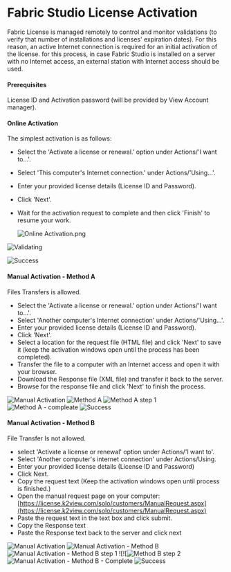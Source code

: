 # Fabric Studio License Activation

Fabric License is managed remotely to control and monitor validations (to verify that number of installations and licenses' expiration dates). For this reason, an active Internet connection is required for an initial activation of the license.
for this process, in case Fabric Studio is installed on a server with no Internet access, an external station with Internet access should be used.

#### Prerequisites
License ID and Activation password (will be provided by View Account manager).

#### Online Activation
The simplest activation is as follows: 
* Select the 'Activate a license or renewal.' option under Actions/'I want to...'.
* Select 'This computer's Internet connection.' under Actions/'Using...'.
* Enter your provided license details (License ID and Password).
* Click 'Next'.
* Wait for the activation request to complete and then click 'Finish' to resume your work.

  ![Online Activation.png](./images/online_activation.png "Online Activation.png")

![Validating](./images/activation_proccesing.png)

![Success](./images/complete.png)

#### Manual Activation - Method A
Files Transfers is allowed.
* Select the 'Activate a license or renewal.' option under Actions/'I want to...'.
* Select 'Another computer's Internet connection' under Actions/'Using...'.
* Enter your provided license details (License ID and Password).
* Click 'Next'.
* Select a location for the request file (HTML file) and click 'Next' to save it (keep the activation windows open until the process has been completed).
* Transfer the file to a computer with an Internet access and open it with your browser.
* Download the Response file (XML file) and transfer it back to the server.
* Browse for the response file and click 'Next' to finish the process.

![Manual Activation](./images/offline_activation.png)
![Method A](./images/manual_method_a.png)
![Method A step 1](./images/method_a_step_1.png)
![Method A - compleate](./images/manual_complete_method_a.png)
![Success](./images/complete.png)

#### Manual Activation - Method B
File Transfer Is not allowed.
* select 'Activate a license or renewal' option under Actions/'I want to'.
* Select 'Another computer's internet connection' under Actions/Using.
* Enter your provided license details (License ID and Password)
* Click Next.
* Copy the request text (Keep the activation windows open until process is finished.)
* Open the manual request page on your computer: [https://license.k2view.com/solo/customers/ManualRequest.aspx](https://license.k2view.com/solo/customers/ManualRequest.aspx)
* Paste the request text in the text box and click submit.
* Copy the Response text
* Paste the Response text back to the server and click next

![Manual Activation](./images/offline_activation.png)
![ Manual Activation - Method B](./images/manual_method_b.png " Manual Activation - Method B")
![Manual Activation - Method B step 1](./images/method_b_step_1.png "Manual Activation - Method B step 1")
![![![Method B step 2](./images/method_b_step_2.png)
![Manual Activation - Method B - Complete](./images/manual_complete_method_b.png)
![Success](./images/complete.png)
